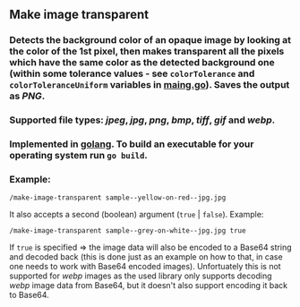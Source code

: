 ## Make image transparent

### Detects the background color of an opaque image by looking at the color of the 1st pixel, then makes transparent all the pixels which have the same color as the detected background one (within some tolerance values - see `colorTolerance` and `colorToleranceUniform` variables in [maing.go](./main.go#L219)). Saves the output as *PNG*.

### Supported file types: *jpeg*, *jpg*, *png*, *bmp*, *tiff*, *gif* and *webp*.

### Implemented in [golang](https://golang.org/). To build an executable for your operating system run `go build`.

### Example:

```
/make-image-transparent sample--yellow-on-red--jpg.jpg
```

It also accepts a second (boolean) argument (`true` | `false`). Example:

```
/make-image-transparent sample--grey-on-white--jpg.jpg true
```

If `true` is specified => the image data will also be encoded to a Base64 string and decoded back (this is done just as an example on how to that, in case one needs to work with Base64 encoded images).
Unfortuately this is not supported for *webp* images as the used library only supports decoding *webp* image data from Base64, but it doesn't also support encoding it back to Base64.
